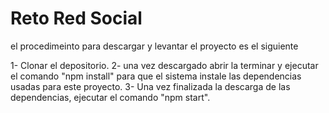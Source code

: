 # Reto Red Social

el procedimeinto para descargar y levantar el proyecto es el siguiente

1- Clonar el depositorio.
2- una vez descargado abrir la terminar y ejecutar el comando "npm install" para que el sistema instale las dependencias usadas para este proyecto.
3- Una vez finalizada la descarga de las dependencias, ejecutar el comando "npm start".
